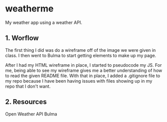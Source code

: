 # weatherme

My weather app using a weather API.

## 1. Worflow

The first thing I did was do a wireframe off of the image we were given in class. I then went to Bulma to start getting elements to make up my page.

After I had my HTML wireframe in place, I started to pseudocode my JS. For me, being able to see my wireframe gives me a better understanding of how to read the given README file. With that in place, I added a .gitignore file to my repo because I have been having issues with files showing up in my repo that I don't want.

## 2. Resources

Open Weather API
Bulma
